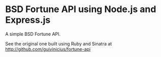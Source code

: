 # BSD Fortune API using Node.js and Express.js

A simple BSD Fortune API.

See the original one built using Ruby and Sinatra at http://github.com/guivinicius/fortune-api
